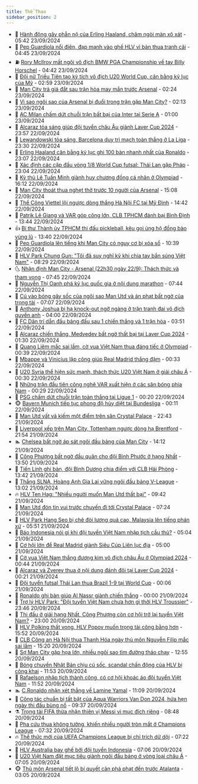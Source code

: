 ```yaml
---
title: Thể Thao
sidebar_position: 2
---
```


<!-- dantri-the-thao:START -->
- 🎡 [Hành động gây phẫn nộ của Erling Haaland, châm ngòi màn xô xát](https://dantri.com.vn/the-thao/hanh-dong-gay-phan-no-cua-erling-haaland-cham-ngoi-man-xo-xat-20240923124238525.htm) - 05:42 23/09/2024
- 💯 [Pep Guardiola nổi điên, đạp mạnh vào ghế HLV vì bàn thua tranh cãi](https://dantri.com.vn/the-thao/pep-guardiola-noi-dien-dap-manh-vao-ghe-hlv-vi-ban-thua-tranh-cai-20240923114504926.htm) - 04:45 23/09/2024
- ⛽️ [Rory McIlroy mất ngôi vô địch BMW PGA Championship về tay Billy Horschel](https://dantri.com.vn/the-thao/rory-mcilroy-mat-ngoi-vo-dich-bmw-pga-championship-ve-tay-billy-horschel-20240923131124974.htm) - 04:42 23/09/2024
- 💃 [Đội nữ Triều Tiên tạo kỳ tích vô địch U20 World Cup, cân bằng kỷ lục của Mỹ](https://dantri.com.vn/the-thao/doi-nu-trieu-tien-tao-ky-tich-vo-dich-u20-world-cup-can-bang-ky-luc-cua-my-20240923095901498.htm) - 02:59 23/09/2024
- 🌈 [Man City trả giá đắt sau trận hòa may mắn trước Arsenal](https://dantri.com.vn/the-thao/man-city-tra-gia-dat-sau-tran-hoa-may-man-truoc-arsenal-20240923092411344.htm) - 02:24 23/09/2024
- 🦅 [Vì sao ngôi sao của Arsenal bị đuổi trong trận gặp Man City?](https://dantri.com.vn/the-thao/vi-sao-ngoi-sao-cua-arsenal-bi-duoi-trong-tran-gap-man-city-20240923091330798.htm) - 02:13 23/09/2024
- 🌝 [AC Milan chấm dứt chuỗi trận bất bại của Inter tại Serie A](https://dantri.com.vn/the-thao/ac-milan-cham-dut-chuoi-tran-bat-bai-cua-inter-tai-serie-a-20240923091301739.htm) - 01:00 23/09/2024
- 🚀 [Alcaraz tỏa sáng giúp đội tuyển châu Âu giành Laver Cup 2024](https://dantri.com.vn/the-thao/alcaraz-toa-sang-giup-doi-tuyen-chau-au-gianh-laver-cup-2024-20240923065417051.htm) - 23:57 22/09/2024
- 🎉 [Lewandowski tỏa sáng, Barcelona duy trì mạch toàn thắng ở La Liga](https://dantri.com.vn/the-thao/lewandowski-toa-sang-barcelona-duy-tri-mach-toan-thang-o-la-liga-20240923062841537.htm) - 23:30 22/09/2024
- 📝 [Erling Haaland cân bằng kỷ lục ghi 100 bàn nhanh nhất của Ronaldo](https://dantri.com.vn/the-thao/erling-haaland-can-bang-ky-luc-ghi-100-ban-nhanh-nhat-cua-ronaldo-20240923000051596.htm) - 23:07 22/09/2024
- 🦄 [Xác định các cặp đấu vòng 1/8 World Cup futsal: Thái Lan gặp Pháp](https://dantri.com.vn/the-thao/xac-dinh-cac-cap-dau-vong-18-world-cup-futsal-thai-lan-gap-phap-20240923022457459.htm) - 23:04 22/09/2024
- 🎉 [Kỳ thủ Lê Tuấn Minh giành huy chương đồng cá nhân ở Olympiad](https://dantri.com.vn/the-thao/ky-thu-le-tuan-minh-gianh-huy-chuong-dong-ca-nhan-o-olympiad-20240922232213481.htm) - 16:12 22/09/2024
- 💼 [Man City thoát thua nghẹt thở trước 10 người của Arsenal](https://dantri.com.vn/the-thao/man-city-thoat-thua-nghet-tho-truoc-10-nguoi-cua-arsenal-20240922220838847.htm) - 15:08 22/09/2024
- 🤡 [Thể Công Viettel lội ngược dòng thắng Hà Nội FC tại Mỹ Đình](https://dantri.com.vn/the-thao/the-cong-viettel-loi-nguoc-dong-thang-ha-noi-fc-tai-my-dinh-20240922214212215.htm) - 14:42 22/09/2024
- 🦆 [Patrik Lê Giang và VAR góp công lớn, CLB TPHCM đánh bại Bình Định](https://dantri.com.vn/the-thao/patrik-le-giang-va-var-gop-cong-lon-clb-tphcm-danh-bai-binh-dinh-20240922203539629.htm) - 13:44 22/09/2024
- 👍 [Bí thư Thành ủy TPHCM thi đấu pickleball, kêu gọi ủng hộ đồng bào vùng lũ](https://dantri.com.vn/the-thao/bi-thu-thanh-uy-tphcm-thi-dau-pickleball-keu-goi-ung-ho-dong-bao-vung-lu-20240922182028575.htm) - 13:40 22/09/2024
- 💼 [Pep Guardiola lên tiếng khi Man City có nguy cơ bị xóa sổ](https://dantri.com.vn/the-thao/pep-guardiola-len-tieng-khi-man-city-co-nguy-co-bi-xoa-so-20240922153925100.htm) - 10:39 22/09/2024
- 🦒 [HLV Park Chung Gun: &quot;Tôi đã suy nghĩ kỹ khi chia tay bắn súng Việt Nam&quot;](https://dantri.com.vn/the-thao/hlv-park-chung-gun-toi-da-suy-nghi-ky-khi-chia-tay-ban-sung-viet-nam-20240922154310153.htm) - 08:29 22/09/2024
- 🌜 [Nhận định Man City - Arsenal &lpar;22h30 ngày 22/9&rpar;: Thách thức và tham vọng](https://dantri.com.vn/the-thao/nhan-dinh-man-city-arsenal-22h30-ngay-229-thach-thuc-va-tham-vong-20240922144546941.htm) - 07:45 22/09/2024
- 🦆 [Nguyễn Thị Oanh phá kỷ lục quốc gia ở nội dung marathon](https://dantri.com.vn/the-thao/nguyen-thi-oanh-pha-ky-luc-quoc-gia-o-noi-dung-marathon-20240922152407752.htm) - 07:44 22/09/2024
- 💪 [Cú vào bóng gây sốc của ngôi sao Man Utd và án phạt bất ngờ của trọng tài](https://dantri.com.vn/the-thao/cu-vao-bong-gay-soc-cua-ngoi-sao-man-utd-va-an-phat-bat-ngo-cua-trong-tai-20240922140713411.htm) - 07:07 22/09/2024
- 🧠 [Anthony Joshua bị hạ knock-out ngỡ ngàng ở trận tranh đai vô địch quyền anh](https://dantri.com.vn/the-thao/anthony-joshua-bi-ha-knock-out-ngo-ngang-o-tran-tranh-dai-vo-dich-quyen-anh-20240922103244582.htm) - 04:00 22/09/2024
- 🦄 [FC Dân trí dẫn đầu bảng đấu sau 1 chiến thắng và 1 trận hòa](https://dantri.com.vn/the-thao/fc-dan-tri-dan-dau-bang-dau-sau-1-chien-thang-va-1-tran-hoa-20240922133447413.htm) - 03:51 22/09/2024
- 🥸 [Alcaraz chiến thắng, Medvedev bất ngờ thất bại tại Laver Cup 2024](https://dantri.com.vn/the-thao/alcaraz-chien-thang-medvedev-bat-ngo-that-bai-tai-laver-cup-2024-20240922082443461.htm) - 01:30 22/09/2024
- 🤠 [Quang Liêm mắc sai lầm, cờ vua Việt Nam thua đáng tiếc ở Olympiad](https://dantri.com.vn/the-thao/quang-liem-mac-sai-lam-co-vua-viet-nam-thua-dang-tiec-o-olympiad-20240922073527013.htm) - 00:39 22/09/2024
- 👺 [Mbappe và Vinicius lập công giúp Real Madrid thắng đậm](https://dantri.com.vn/the-thao/mbappe-va-vinicius-lap-cong-giup-real-madrid-thang-dam-20240922073214058.htm) - 00:33 22/09/2024
- 📝 [U20 Syria thể hiện sức mạnh, thách thức U20 Việt Nam ở giải châu Á](https://dantri.com.vn/the-thao/u20-syria-the-hien-suc-manh-thach-thuc-u20-viet-nam-o-giai-chau-a-20240922080222093.htm) - 00:30 22/09/2024
- 🦆 [Những trận đầu tiên công nghệ VAR xuất hiện ở các sân bóng phía Nam](https://dantri.com.vn/the-thao/nhung-tran-dau-tien-cong-nghe-var-xuat-hien-o-cac-san-bong-phia-nam-20240921230311045.htm) - 00:29 22/09/2024
- 🥳 [PSG chấm dứt chuỗi trận toàn thắng tại Ligue 1](https://dantri.com.vn/the-thao/psg-cham-dut-chuoi-tran-toan-thang-tai-ligue-1-20240922071556178.htm) - 00:20 22/09/2024
- 🐵 [Bayern Munich tiếp tục phong độ hủy diệt tại Bundesliga](https://dantri.com.vn/the-thao/bayern-munich-tiep-tuc-phong-do-huy-diet-tai-bundesliga-20240922061840435.htm) - 00:11 22/09/2024
- 🤩 [Man Utd vất vả kiếm một điểm trên sân Crystal Palace](https://dantri.com.vn/the-thao/man-utd-vat-va-kiem-mot-diem-tren-san-crystal-palace-20240922054321653.htm) - 22:43 21/09/2024
- 🤠 [Liverpool xếp trên Man City, Tottenham ngược dòng hạ Brentford](https://dantri.com.vn/the-thao/liverpool-xep-tren-man-city-tottenham-nguoc-dong-ha-brentford-20240922045445473.htm) - 21:54 21/09/2024
- 🏊 [Chelsea bất ngờ áp sát ngôi đầu bảng của Man City](https://dantri.com.vn/the-thao/chelsea-bat-ngo-ap-sat-ngoi-dau-bang-cua-man-city-20240921211217629.htm) - 14:12 21/09/2024
- 🗽 [Công Phượng bất ngờ đầu quân cho đội Bình Phước ở hạng Nhất](https://dantri.com.vn/the-thao/cong-phuong-bat-ngo-dau-quan-cho-doi-binh-phuoc-o-hang-nhat-20240921204755980.htm) - 13:50 21/09/2024
- 🚀 [Tiến Linh ghi bàn, đội Bình Dương chia điểm với CLB Hải Phòng](https://dantri.com.vn/the-thao/tien-linh-ghi-ban-doi-binh-duong-chia-diem-voi-clb-hai-phong-20240921203610326.htm) - 13:42 21/09/2024
- 🎉 [Thắng SLNA, Hoàng Anh Gia Lai vững ngôi đầu bảng V-League](https://dantri.com.vn/the-thao/thang-slna-hoang-anh-gia-lai-vung-ngoi-dau-bang-v-league-20240921192736132.htm) - 13:02 21/09/2024
- 🔥 [HLV Ten Hag: &quot;Nhiều người muốn Man Utd thất bại&quot;](https://dantri.com.vn/the-thao/hlv-ten-hag-nhieu-nguoi-muon-man-utd-that-bai-20240921135859071.htm) - 09:42 21/09/2024
- 🎉 [Man Utd đón tin vui trước chuyến đi tới Crystal Palace](https://dantri.com.vn/the-thao/man-utd-don-tin-vui-truoc-chuyen-di-toi-crystal-palace-20240921142421724.htm) - 07:24 21/09/2024
- 🎡 [HLV Park Hang Seo bị chê đòi lương quá cao, Malaysia lên tiếng phán xử](https://dantri.com.vn/the-thao/hlv-park-hang-seo-bi-che-doi-luong-qua-cao-malaysia-len-tieng-phan-xu-20240921125126569.htm) - 05:51 21/09/2024
- 🐻 [Báo Indonesia nói gì khi đội tuyển Việt Nam nhập tịch cầu thủ?](https://dantri.com.vn/the-thao/bao-indonesia-noi-gi-khi-doi-tuyen-viet-nam-nhap-tich-cau-thu-20240921120433212.htm) - 05:04 21/09/2024
- 🌊 [Cơ hội lớn để Real Madrid giành Siêu Cúp Liên lục địa](https://dantri.com.vn/the-thao/co-hoi-lon-de-real-madrid-gianh-sieu-cup-lien-luc-dia-20240921115227084.htm) - 05:00 21/09/2024
- 💃 [Cờ vua Việt Nam thắng đương kim vô địch châu Âu ở Olympiad 2024](https://dantri.com.vn/the-thao/co-vua-viet-nam-thang-duong-kim-vo-dich-chau-au-o-olympiad-2024-20240921073958771.htm) - 00:44 21/09/2024
- 🤔 [Alcaraz và Zverev thua ở nội dung đánh đôi tại Laver Cup 2024](https://dantri.com.vn/the-thao/alcaraz-va-zverev-thua-o-noi-dung-danh-doi-tai-laver-cup-2024-20240921071930144.htm) - 00:21 21/09/2024
- 🤭 [Đội tuyển futsal Thái Lan thua Brazil 1-9 tại World Cup](https://dantri.com.vn/the-thao/doi-tuyen-futsal-thai-lan-thua-brazil-1-9-tai-world-cup-20240920231537165.htm) - 00:06 21/09/2024
- 👹 [Ronaldo ghi bàn giúp Al Nassr giành chiến thắng](https://dantri.com.vn/the-thao/ronaldo-ghi-ban-giup-al-nassr-gianh-chien-thang-20240921073325118.htm) - 00:00 21/09/2024
- 🗽 [Trợ lý HLV Park: &quot;Đội tuyển Việt Nam chưa hơn gì thời HLV Troussier&quot;](https://dantri.com.vn/the-thao/tro-ly-hlv-park-doi-tuyen-viet-nam-chua-hon-gi-thoi-hlv-troussier-20240918145216544.htm) - 23:46 20/09/2024
- 🥳 [Thi đấu ở giải hạng Nhất, Công Phượng còn cơ hội trở lại tuyển Việt Nam?](https://dantri.com.vn/the-thao/thi-dau-o-giai-hang-nhat-cong-phuong-con-co-hoi-tro-lai-tuyen-viet-nam-20240920174208073.htm) - 23:00 20/09/2024
- 💃 [HLV Polking thất vọng, HLV Popov muốn trọng tài công bằng hơn](https://dantri.com.vn/the-thao/hlv-polking-that-vong-hlv-popov-muon-trong-tai-cong-bang-hon-20240920224737199.htm) - 15:52 20/09/2024
- 🧰 [CLB Công an Hà Nội thua Thanh Hóa ngày thủ môn Nguyễn Filip mắc sai lầm](https://dantri.com.vn/the-thao/clb-cong-an-ha-noi-thua-thanh-hoa-ngay-thu-mon-nguyen-filip-mac-sai-lam-20240920221831304.htm) - 15:20 20/09/2024
- 💪 [Sợ Man City gặp họa lớn, nhiều ngôi sao tìm đường tháo chạy](https://dantri.com.vn/the-thao/so-man-city-gap-hoa-lon-nhieu-ngoi-sao-tim-duong-thao-chay-20240920195455633.htm) - 12:55 20/09/2024
- 🚀 [Bóng chuyền Nhật Bản chịu cú sốc, scandal chấn động của HLV bị công khai](https://dantri.com.vn/the-thao/bong-chuyen-nhat-ban-chiu-cu-soc-scandal-chan-dong-cua-hlv-bi-cong-khai-20240920185355756.htm) - 11:53 20/09/2024
- 🤠 [Rafaelson nhập tịch thành công, có cơ hội khoác áo đội tuyển Việt Nam](https://dantri.com.vn/the-thao/rafaelson-nhap-tich-thanh-cong-co-co-hoi-khoac-ao-doi-tuyen-viet-nam-20240920192754397.htm) - 11:52 20/09/2024
- 🏊 [C.Ronaldo nhận xét thẳng về Lamine Yamal](https://dantri.com.vn/the-thao/cronaldo-nhan-xet-thang-ve-lamine-yamal-20240920160857343.htm) - 11:09 20/09/2024
- 🦄 [Công tác chuẩn bị tất bật của Aqua Warriors Van Don 2024, hứa hẹn ngày thi đấu bùng nổ](https://dantri.com.vn/the-thao/cong-tac-chuan-bi-tat-bat-cua-aqua-warriors-van-don-2024-hua-hen-ngay-thi-dau-bung-no-20240920161153253.htm) - 09:37 20/09/2024
- ⚗️ [Trọng tài FIFA thừa nhận thiên vị Messi vì mục đích riêng](https://dantri.com.vn/the-thao/trong-tai-fifa-thua-nhan-thien-vi-messi-vi-muc-dich-rieng-20240920154804778.htm) - 08:48 20/09/2024
- 🥷 [Pha cứu thua không tưởng, khiến nhiều người tròn mắt ở Champions League](https://dantri.com.vn/the-thao/pha-cuu-thua-khong-tuong-khien-nhieu-nguoi-tron-mat-o-champions-league-20240920113244261.htm) - 07:32 20/09/2024
- 🔥 [Thể thức mới của UEFA Champions League bị chỉ trích dữ dội](https://dantri.com.vn/the-thao/the-thuc-moi-cua-uefa-champions-league-bi-chi-trich-du-doi-20240920074619801.htm) - 07:22 20/09/2024
- 🦅 [HLV Australia bay ghế bởi đội tuyển Indonesia](https://dantri.com.vn/the-thao/hlv-australia-bay-ghe-boi-doi-tuyen-indonesia-20240920140440060.htm) - 07:06 20/09/2024
- 🌝 [U20 Việt Nam đặt mục tiêu giành ngôi đầu bảng ở vòng loại châu Á](https://dantri.com.vn/the-thao/u20-viet-nam-dat-muc-tieu-gianh-ngoi-dau-bang-o-vong-loai-chau-a-20240920140454562.htm) - 07:05 20/09/2024
- 🐵 [Thủ môn Arsenal tiết lộ bí quyết cản phá phạt đền trước Atalanta](https://dantri.com.vn/the-thao/thu-mon-arsenal-tiet-lo-bi-quyet-can-pha-phat-den-truoc-atalanta-20240920094531081.htm) - 03:05 20/09/2024<!-- dantri-the-thao:END -->
